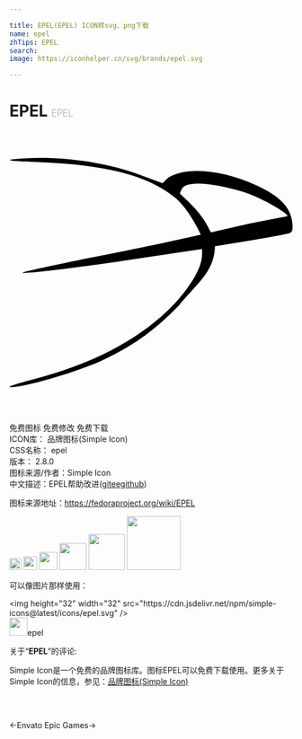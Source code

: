```yaml
---

title: EPEL(EPEL) ICON转svg、png下载
name: epel
zhTips: EPEL
search: 
image: https://iconhelper.cn/svg/brands/epel.svg

---
```


# EPEL  <small style="font-size: 60%;font-weight: 100">EPEL</small>

<div id="svg" class="svg-wrap">
<svg role="img" xmlns="http://www.w3.org/2000/svg" viewBox="0 0 24 24"><title>EPEL icon</title><path d="M.702 2.361c-1.188.11-.88.154 1.98.286 5.677.242 9.043 1.144 11.353 2.993 1.232 1.012 2.187 3.146 2.187 3.146s-3.639.836-7.797 1.65c-4.159.814-7.46 1.54-7.327 1.584.352.11 5.214-.484 10.319-1.276l4.87-.734c.078-.012.036.394.036.514 0 1.1-1.122 2.948-2.794 4.599-2.75 2.684-6.623 4.686-11.573 5.962-1.364.352-2.2.638-1.892.638 1.188.044 5.742-1.298 7.81-2.266 2.685-1.276 4.401-2.508 6.491-4.664 1.48-1.842 2.994-2.796 3.056-5.017l3.06-.506c1.629-.264 3.103-.55 3.28-.616.241-.088.285-.352.197-1.012-.154-1.21-1.1-2.156-3.014-3.037-2.904-1.342-5.88-1.603-7.442-.68-.173.101-.376.417-.534.486a1079.7 1079.7 0 00-2.365-.862C7.567 2.515 3.848 2.075.702 2.361zm19.032 2.773c1.628.484 4.18 2.014 3.792 2.09l-3.066.601-3.386.772c-.644-1.435-1.491-2.232-2.628-3.305l.133-.327c.322-.796 2.536-.602 5.155.169z"/></svg>
</div>
<detail full-name='epel'></detail>

<div class="detail-page">
<p>
<span><span class="badge-success badge">免费图标</span> <span class="badge-success badge">免费修改</span>  <span class="badge-success badge">免费下载</span> </span>
<br/>
<span>
ICON库：
<span class="badge-secondary badge">品牌图标(Simple Icon)</span> 
</span>
<br/>
<span>
CSS名称：
<span class="badge-secondary badge">epel</span> 
</span>

<br/>
<span>
版本：
<span class="badge-secondary badge">2.8.0</span> 
</span>
<br/>
<span>图标来源/作者：<span class="badge-light badge">Simple Icon</span></span> 
<br/>
<span class="zh-detail">中文描述：<span class="badge-primary badge">EPEL</span><span class="help-link"><span>帮助改进</span>(<a href="https://gitee.com/liuwave/icon-helper/edit/master/json/brands/epel.json" target="_blank" rel="noopener noreferrer">gitee</a><a href="https://github.com/liuwave/icon-helper/edit/master/json/brands/epel.json" target="_blank" rel="noopener noreferrer">github</a></span>)</span><br/>
</p>
</div><div class="description description alert alert-light"><p>图标来源地址：<a href="https://fedoraproject.org/wiki/EPEL" target="_blank" rel="noopener noreferrer">https://fedoraproject.org/wiki/EPEL</a></p></div>
<div class="alert alert-dark">
<img height="21" width="21" src="https://cdn.jsdelivr.net/npm/simple-icons@latest/icons/epel.svg" />
<img height="24" width="24" src="https://cdn.jsdelivr.net/npm/simple-icons@latest/icons/epel.svg" />
<img height="32" width="32" src="https://cdn.jsdelivr.net/npm/simple-icons@latest/icons/epel.svg" />
<img height="48" width="48" src="https://cdn.jsdelivr.net/npm/simple-icons@latest/icons/epel.svg" />
<img height="64" width="64" src="https://cdn.jsdelivr.net/npm/simple-icons@latest/icons/epel.svg" />
<img height="96" width="96" src="https://cdn.jsdelivr.net/npm/simple-icons@latest/icons/epel.svg" />

</div>
<div>
  <p>可以像图片那样使用：    
  </p>
  <div class="alert alert-primary" style="font-size: 14px">
    &lt;img height="32" width="32" src="https://cdn.jsdelivr.net/npm/simple-icons@latest/icons/epel.svg" /&gt;
    <copy-btn content='<img height="32" width="32" src="https://cdn.jsdelivr.net/npm/simple-icons@latest/icons/epel.svg" />'></copy-btn>
  </div>
  <div class="alert alert-secondary">
    <img height="32" width="32" src="https://cdn.jsdelivr.net/npm/simple-icons@latest/icons/epel.svg" />epel
    <copy-btn content="epel" btn-title="复制图标名称"></copy-btn>
  </div>
</div>
<div class="icon-detail__container">
<p>关于“<b>EPEL</b>”的评论:</p>
</div>
<Vssue title="关于“EPEL”的评论" />
<div><p>Simple Icon是一个免费的品牌图标库。图标EPEL可以免费下载使用。更多关于  Simple Icon的信息，参见：<a target="_blank" href="https://iconhelper.cn/brands.html">品牌图标(Simple Icon)</a>
</p></div>


<div style="padding:2rem 0 " class="page-nav"><p class="inner"><span class="prev">←<router-link to="/icon/envato.html">Envato</router-link></span> <span class="next"><router-link to="/icon/epic-games.html">Epic Games</router-link>→</span></p></div>
